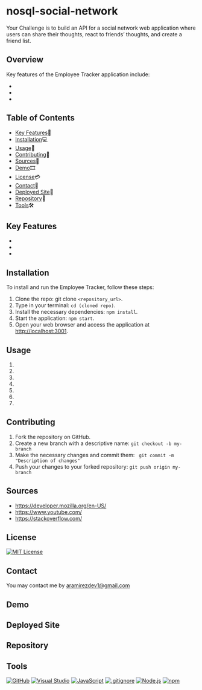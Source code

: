 # nosql-social-network
Your Challenge is to build an API for a social network web application where users can share their thoughts, react to friends’ thoughts, and create a friend list.

## Overview

Key features of the Employee Tracker application include:

-
-
-

## Table of Contents

- [Key Features](#key-features)🔑
- [Installation](#installation)💻
- [Usage](#usage)📲
- [Contributing](#contributing)📜
- [Sources](#sources)🔎
- [Demo](#Demo)🎞
- [License](#license)💳
- [Contact](#contact)📩
- [Deployed Site](#deployedsite)🧮
- [Repository](#repository)📂
- [Tools](#Tools)🛠

## Key Features <a name="key-features"></a>

-
-
-

## Installation <a name="installation"></a>

To install and run the Employee Tracker, follow these steps: <br>

1.  Clone the repo: git clone `<repository_url>`.
2.  Type in your terminal: `cd (cloned repo)`.
3.  Install the necessary dependencies: `npm install`.
4.  Start the application: `npm start`.
5.  Open your web browser and access the application at [http://localhost:3001](http://localhost:3001).

## Usage <a name="usage"></a>

1.

2.

3.

4.

5.

6.

7.

## Contributing <a name="contributing"></a>

1. Fork the repository on GitHub.
2. Create a new branch with a descriptive name: `git checkout -b my-branch`
3. Make the necessary changes and commit them: ` git commit -m "Description of changes"`
4. Push your changes to your forked repository: `git push origin my-branch`

## Sources<a name="Sources"></a>

- https://developer.mozilla.org/en-US/
- https://www.youtube.com/
- https://stackoverflow.com/

## License <a name="license"></a>

[![MIT License](https://img.shields.io/badge/License-MIT-yellow.svg)](https://opensource.org/licenses/MIT)

## Contact <a name="contact"></a>

You may contact me by aramirezdev1@gmail.com

## Demo <a name="Demo"></a>

## Deployed Site <a name="deployedsite"></a>

## Repository <a name="repository"></a>

## Tools<a name="Tools"></a>

[![GitHub](https://img.shields.io/badge/--181717?logo=github&logoColor=ffffff)](https://github.com/)
[![Visual Studio](https://badgen.net/badge/icon/visualstudio?icon=visualstudio&label)](https://visualstudio.microsoft.com)
[![JavaScript](https://badgen.net/badge/icon/javascript?icon=javascript&label)](https://www.javascript.com/)
[![.gitignore](https://badgen.net/badge/icon/git?icon=git&label)](https://git-scm.com/doc)
[![Node.js](https://badgen.net/badge/icon/nodejs?icon=nodejs&label)](https://nodejs.org/)
[![npm](https://badgen.net/badge/icon/npm?icon=npm&label)](https://npmjs.com/)
